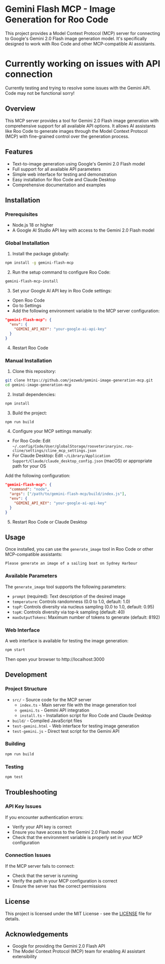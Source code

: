 # Gemini Flash MCP - Image Generation for Roo Code

This project provides a Model Context Protocol (MCP) server for connecting to Google's Gemini 2.0 Flash image generation model. It's specifically designed to work with Roo Code and other MCP-compatible AI assistants.

# Currently working on issues with API connection
Currently testing and trying to resolve some issues with the Gemini API. Code may not be functional sorry!

## Overview

This MCP server provides a tool for Gemini 2.0 Flash image generation with comprehensive support for all available API options. It allows AI assistants like Roo Code to generate images through the Model Context Protocol (MCP) with fine-grained control over the generation process.

## Features

- Text-to-image generation using Google's Gemini 2.0 Flash model
- Full support for all available API parameters
- Simple web interface for testing and demonstration
- Easy installation for Roo Code and Claude Desktop
- Comprehensive documentation and examples

## Installation

### Prerequisites

- Node.js 18 or higher
- A Google AI Studio API key with access to the Gemini 2.0 Flash model

### Global Installation

1. Install the package globally:

```bash
npm install -g gemini-flash-mcp
```

2. Run the setup command to configure Roo Code:

```bash
gemini-flash-mcp-install
```

3. Set your Google AI API key in Roo Code settings:

- Open Roo Code
- Go to Settings
- Add the following environment variable to the MCP server configuration:

```json
"gemini-flash-mcp": {
  "env": {
    "GEMINI_API_KEY": "your-google-ai-api-key"
  }
}
```

4. Restart Roo Code

### Manual Installation

1. Clone this repository:

```bash
git clone https://github.com/jezweb/gemini-image-generation-mcp.git
cd gemini-image-generation-mcp
```

2. Install dependencies:

```bash
npm install
```

3. Build the project:

```bash
npm run build
```

4. Configure your MCP settings manually:

- For Roo Code: Edit `~/.config/Code/User/globalStorage/rooveterinaryinc.roo-cline/settings/cline_mcp_settings.json`
- For Claude Desktop: Edit `~/Library/Application Support/Claude/claude_desktop_config.json` (macOS) or appropriate path for your OS

Add the following configuration:

```json
"gemini-flash-mcp": {
  "command": "node",
  "args": ["/path/to/gemini-flash-mcp/build/index.js"],
  "env": {
    "GEMINI_API_KEY": "your-google-ai-api-key"
  }
}
```

5. Restart Roo Code or Claude Desktop

## Usage

Once installed, you can use the `generate_image` tool in Roo Code or other MCP-compatible assistants:

```
Please generate an image of a sailing boat on Sydney Harbour
```

### Available Parameters

The `generate_image` tool supports the following parameters:

- `prompt` (required): Text description of the desired image
- `temperature`: Controls randomness (0.0 to 1.0, default: 1.0)
- `topP`: Controls diversity via nucleus sampling (0.0 to 1.0, default: 0.95)
- `topK`: Controls diversity via top-k sampling (default: 40)
- `maxOutputTokens`: Maximum number of tokens to generate (default: 8192)

### Web Interface

A web interface is available for testing the image generation:

```bash
npm start
```

Then open your browser to http://localhost:3000

## Development

### Project Structure

- `src/` - Source code for the MCP server
  - `index.ts` - Main server file with the image generation tool
  - `gemini.ts` - Gemini API integration
  - `install.ts` - Installation script for Roo Code and Claude Desktop
- `build/` - Compiled JavaScript files
- `test-gemini.html` - Web interface for testing image generation
- `test-gemini.js` - Direct test script for the Gemini API

### Building

```bash
npm run build
```

### Testing

```bash
npm test
```

## Troubleshooting

### API Key Issues

If you encounter authentication errors:
- Verify your API key is correct
- Ensure you have access to the Gemini 2.0 Flash model
- Check that the environment variable is properly set in your MCP configuration

### Connection Issues

If the MCP server fails to connect:
- Check that the server is running
- Verify the path in your MCP configuration is correct
- Ensure the server has the correct permissions

## License

This project is licensed under the MIT License - see the [LICENSE](LICENSE) file for details.

## Acknowledgements

- Google for providing the Gemini 2.0 Flash API
- The Model Context Protocol (MCP) team for enabling AI assistant extensibility
